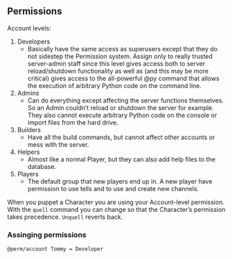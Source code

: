 ## Permissions
Account levels:
1. Developers
    - Basically have the same access as superusers except that they do not sidestep the Permission system. Assign only to really trusted server-admin staff since this level gives access both to server reload/shutdown functionality as well as (and this may be more critical) gives access to the all-powerful @py command that allows the execution of arbitrary Python code on the command line.
2. Admins 
    - Can do everything except affecting the server functions themselves. So an Admin couldn’t reload or shutdown the server for example. They also cannot execute arbitrary Python code on the console or import files from the hard drive.
3. Builders
    - Have all the build commands, but cannot affect other accounts or mess with the server.
4. Helpers
    - Almost like a normal Player, but they can also add help files to the database.
5. Players
    - The default group that new players end up in. A new player have permission to use tells and to use and create new channels.

When you puppet a Character you are using your Account-level permission. With the `quell` command you can change so that the Character’s permission takes precedence. `Unquell` reverts back.

### Assinging permissions
`@perm/account Tommy = Developer`
